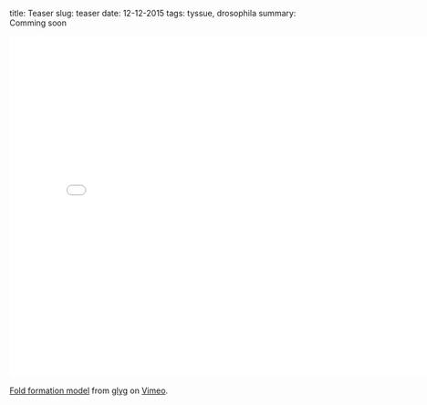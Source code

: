 title: Teaser
slug: teaser
date: 12-12-2015
tags: tyssue, drosophila
summary: Comming soon

<iframe src="//player.vimeo.com/video/107188046" width="800"
	height="600" frameborder="0" webkitallowfullscreen
	mozallowfullscreen allowfullscreen></iframe> <p><a
	href="http://vimeo.com/107188046">Fold formation model</a> from <a
	href="http://vimeo.com/user12210065">glyg</a> on <a
	href="https://vimeo.com">Vimeo</a>.</p>
